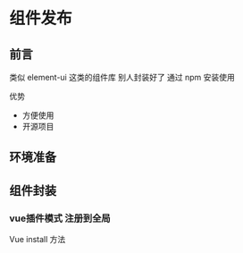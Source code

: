 # 组件发布

## 前言

类似 element-ui 这类的组件库 别人封装好了 通过 npm 安装使用

优势

- 方便使用
- 开源项目

## 环境准备

## 组件封装

### vue插件模式 注册到全局 

Vue install 方法